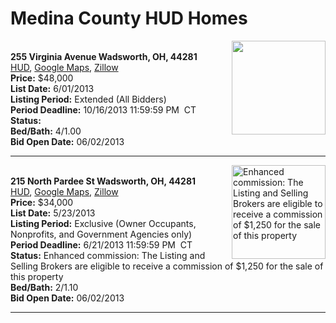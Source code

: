 # Medina County HUD Homes

[<img alt="" src="https://www.hudhomestore.com/pages/ImageShow.aspx?Case=412-559478" align="right" style="height:150px;">](http://www.hudhomestore.com/Listing/PropertyDetails.aspx?caseNumber=412-559478)  
**255 Virginia Avenue Wadsworth, OH, 44281**  
[HUD](http://www.hudhomestore.com/Listing/PropertyDetails.aspx?caseNumber=412-559478), [Google Maps](http://maps.google.com/maps?q=255+Virginia+Avenue+Wadsworth%2C+OH%2C+44281), [Zillow](http://www.zillow.com/homes/255+Virginia+Avenue+Wadsworth%2C+OH%2C+44281/)  
**Price:** $48,000  
**List Date:** 6/01/2013  
**Listing Period:** Extended (All Bidders)  
**Period Deadline:** 10/16/2013 11:59:59 PM  CT  
**Status:**   
**Bed/Bath:** 4/1.00  
**Bid Open Date:** 06/02/2013

***

[<img alt="Enhanced commission: The Listing and Selling Brokers are eligible to receive a commission of $1,250 for the sale of this property" src="https://www.hudhomestore.com/pages/ImageShow.aspx?Case=412-583052" align="right" style="height:150px;">](http://www.hudhomestore.com/Listing/PropertyDetails.aspx?caseNumber=412-583052)  
**215 North Pardee St Wadsworth, OH, 44281**  
[HUD](http://www.hudhomestore.com/Listing/PropertyDetails.aspx?caseNumber=412-583052), [Google Maps](http://maps.google.com/maps?q=215+North+Pardee+St+Wadsworth%2C+OH%2C+44281), [Zillow](http://www.zillow.com/homes/215+North+Pardee+St+Wadsworth%2C+OH%2C+44281/)  
**Price:** $34,000  
**List Date:** 5/23/2013  
**Listing Period:** Exclusive (Owner Occupants, Nonprofits, and Government Agencies only)  
**Period Deadline:** 6/21/2013 11:59:59 PM  CT  
**Status:** Enhanced commission: The Listing and Selling Brokers are eligible to receive a commission of $1,250 for the sale of this property  
**Bed/Bath:** 2/1.10  
**Bid Open Date:** 06/02/2013

***

